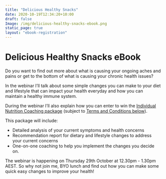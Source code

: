 ```yaml
---
title: "Delicious Healthy Snacks"
date: 2020-10-19T12:34:20+10:00
draft: false
Image: /img/delicious-healthy-snacks-ebook.png
static_page: true
layout: "ebook-registration"
---
```


# Delicious Healthy Snacks eBook

Do you want to find out more about what is causing your ongoing aches and pains or get to the bottom of what is causing your chronic health issues?

In the webinar I’ll talk about some simple changes you can make to your diet 
and lifestyle that can impact your health everyday and how you can maintain a
 healthy immune system. 
 
During the webinar I’ll also explain how you can 
 enter to win the [Individual Nutrition Coaching package](/services#indiv-packages)
 (subject to [Terms and Conditions below](#termsandconditions)).
 
This package will include:

* Detailed analysis of your current symptoms and health concerns
* Recommendation report for dietary and lifestyle changes to address your 
current concerns
* One-on-one coaching to help you implement the changes you decide on. 

The webinar is happening on Thursday 29th October at 12.30pm - 1.30pm AEST. So 
why not join me, BYO lunch and find out how you can make some quick easy changes to improve your health!




